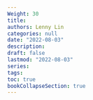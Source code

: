 ```yaml
---
Weight: 30
title: 
authors: Lenny Lin
categories: null
date: "2022-08-03"
description: 
draft: false
lastmod: "2022-08-03"
series:
tags: 
toc: true
bookCollapseSection: true
---
```







